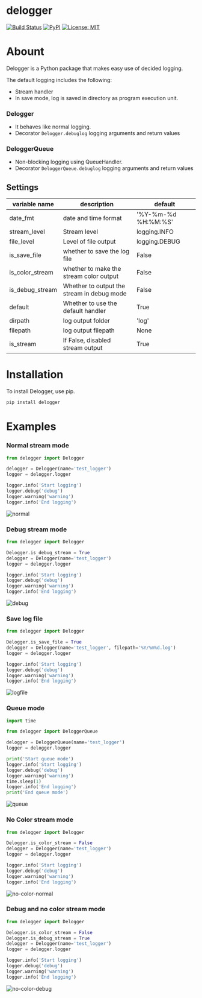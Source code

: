 delogger
==

[![Build Status](https://travis-ci.org/deresmos/delogger.svg?branch=master)](https://travis-ci.org/deresmos/delogger)
[![PyPI](https://badge.fury.io/py/delogger.svg)](https://badge.fury.io/py/delogger)
[![License: MIT](https://img.shields.io/badge/License-MIT-yellow.svg)](https://github.com/deresmos/delogger/blob/master/LICENSE)


Abount
===
Delogger is a Python package that makes easy use of decided logging.

The default logging includes the following:
- Stream handler
- In save mode, log is saved in directory as program execution unit.

### Delogger
- It behaves like normal logging.
- Decorator `Delogger.debuglog` logging arguments and return values

### DeloggerQueue
- Non-blocking logging using QueueHandler.
- Decorator `DeloggerQueue.debuglog` logging arguments and return values


## Settings
| variable name   | description                                | default             |
| -------------   | -------------                              | ------              |
| date_fmt        | date and time format                       | '%Y-%m-%d %H:%M:%S' |
| stream_level    | Stream level                               | logging.INFO        |
| file_level      | Level of file output                       | logging.DEBUG       |
| is_save_file    | whether to save the log file               | False               |
| is_color_stream | whether to make the stream color output    | False               |
| is_debug_stream | Whether to output the stream in debug mode | False               |
| default         | Whether to use the default handler         | True                |
| dirpath         | log output folder                          | 'log'               |
| filepath        | log output filepath                        | None                |
| is_stream       | If False, disabled stream output           | True                |


Installation
==
To install Delogger, use pip.

```bash
pip install delogger

```

Examples
==


### Normal stream mode

```python
from delogger import Delogger

delogger = Delogger(name='test_logger')
logger = delogger.logger

logger.info('Start logging')
logger.debug('debug')
logger.warning('warning')
logger.info('End logging')
```
![normal](https://user-images.githubusercontent.com/27688389/49737427-335e1100-fcd0-11e8-8a59-7d0fe3088273.png "normal")


### Debug stream mode

```python
from delogger import Delogger

Delogger.is_debug_stream = True
delogger = Delogger(name='test_logger')
logger = delogger.logger

logger.info('Start logging')
logger.debug('debug')
logger.warning('warning')
logger.info('End logging')
```
![debug](https://user-images.githubusercontent.com/27688389/49737352-03af0900-fcd0-11e8-8420-f1fc295394c8.png "debug")


### Save log file

```python
from delogger import Delogger

Delogger.is_save_file = True
delogger = Delogger(name='test_logger', filepath='%Y/%m%d.log')
logger = delogger.logger

logger.info('Start logging')
logger.debug('debug')
logger.warning('warning')
logger.info('End logging')
```
![logfile](https://user-images.githubusercontent.com/27688389/49738444-c730dc80-fcd2-11e8-9fb2-2bd0336e25db.png "logfile")


### Queue mode

```python
import time

from delogger import DeloggerQueue

delogger = DeloggerQueue(name='test_logger')
logger = delogger.logger

print('Start queue mode')
logger.info('Start logging')
logger.debug('debug')
logger.warning('warning')
time.sleep(1)
logger.info('End logging')
print('End queue mode')
```
![queue](https://user-images.githubusercontent.com/27688389/49737371-10336180-fcd0-11e8-84dd-f9be5f223f42.png "queue")


### No Color stream mode

```python
from delogger import Delogger

Delogger.is_color_stream = False
delogger = Delogger(name='test_logger')
logger = delogger.logger

logger.info('Start logging')
logger.debug('debug')
logger.warning('warning')
logger.info('End logging')
```
![no-color-normal](https://user-images.githubusercontent.com/27688389/48709759-c49a1480-ec49-11e8-92ee-99dae12c6e63.png "no-color-normal")


### Debug and no color stream mode

```python
from delogger import Delogger

Delogger.is_color_stream = False
Delogger.is_debug_stream = True
delogger = Delogger(name='test_logger')
logger = delogger.logger

logger.info('Start logging')
logger.debug('debug')
logger.warning('warning')
logger.info('End logging')
```
![no-color-debug](https://user-images.githubusercontent.com/27688389/49737616-a8314b00-fcd0-11e8-8d11-2274bb7e0ae1.png "no-color-debug")
